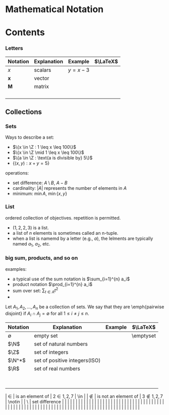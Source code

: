 # Mathematical Notation

# Contents

### Letters
| Notation     | Explanation | Example | $\LaTeX$ |
| ------------ | ----------- | ------- | -------- |
| $x$          | scalars     | $y=x-3$ |          |
| $\mathbf{x}$ | vector      |         |          |
| $\mathbf{M}$ | matrix      |         |          |
|              |             |         |          |
|              |             |         |          |
|              |             |         |          |
|              |             |         |          |

## Collections
### Sets
Ways to describe a set:
- $\{x \in \Z : 1 \leq x \leq 100\}$
- $\{x \in \Z \mid 1 \leq x \leq 100\}$
- $\{a \in \Z : \text{a is divisible by} 5\}$
- $\{(x, y):x + y = 5\}$

operations:
- set difference: $A \setminus B$, $A - B$
- cardinality: $\lvert A \rvert$ represents the number of elements in $A$
- minimum: $\min A$, $\min\{x, y\}$

### List
ordered collection of objectives. repetition is permitted.
- $(1, 2, 2, 3)$ is a list.
- a list of $n$ elements is sometimes called an n-tuple.
- when a list is namemd by a letter (e.g., $a$), the lelments are typically named $a_1$, $a_2$, etc.

### big sum, products, and so on
examples:
- a typical use of the sum notation is $\sum_{i=1}^{n} a_i$   
- product notation $\prod_{i=1}^{n} a_i$   
- sum over set: $\sum_{t \in A} t^2$   
- 


Let $A_1, A_2, \dots, A_n$ be a collection of sets. We say that they are \emph{pairwise disjoint} if $A_i \cap A_j = \emptyset$ for all $1 \leq i \neq j \leq n$.

| Notation    | Explanation                   | Example | $\LaTeX$  |
| ----------- | ----------------------------- | ------- | --------- |
| $\emptyset$ | empty set                     |         | \emptyset |
| $\N$        | set of natural numbers        |         |           |
| $\Z$        | set of integers               |         |           |
| $\N^*$      | set of positive integers(ISO) |         |           |
| $\R$        | set of real numbers           |         |           |
|             |                               |         |           |
|             |                               |         |           |
|             |                               |         |           |
|             |                               |         |           |
|             |                               |         |           |
|             |                               |         |           |
|             |                               |         |           |
|             |                               |         |           |


| $\in$       | is an element of       | $2 \in {1, 2, 7}$    | \in       |
| $\notin$    | is not an element of   | $3 \notin {1, 2, 7}$ | \notin    |
| $\setminus$ | set difference         |                      |           |
|             |                        |                      |           |
|             |                        |                      |           |
|             |                        |                      |           |
|             |                        |                      |           |
|             |                        |                      |           |
|             |                        |                      |           |
|             |                        |                      |           |
|             |                        |                      |           |
|             |                        |                      |           |
|             |                        |                      |           |
|             |                        |                      |           |
|             |                        |                      |           |
|             |                        |                      |           |
|             |                        |                      |           |
|             |                        |                      |           |
|             |                        |                      |           |
|             |                        |                      |           |
